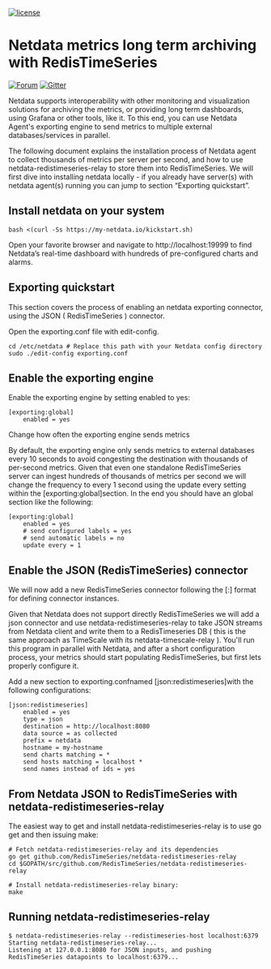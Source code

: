 [![license](https://img.shields.io/github/license/RedisTimeSeries/netdata-redistimeseries-relay.svg)](https://github.com/RedisTimeSeries/netdata-redistimeseries-relay)

# Netdata metrics long term archiving with RedisTimeSeries
[![Forum](https://img.shields.io/badge/Forum-RedisTimeSeries-blue)](https://forum.redislabs.com/c/modules/redistimeseries)
[![Gitter](https://badges.gitter.im/RedisLabs/RedisTimeSeries.svg)](https://gitter.im/RedisLabs/RedisTimeSeries?utm_source=badge&utm_medium=badge&utm_campaign=pr-badge)

Netdata supports  interoperability with other monitoring and visualization solutions for archiving the metrics, or providing long term dashboards, using Grafana or other tools, like it.  To this end, you can use Netdata Agent's exporting engine to send metrics to multiple external databases/services in parallel.

The following document explains the installation process of Netdata agent to collect thousands of metrics per server per second, and how to use netdata-redistimeseries-relay to store them into RedisTimeSeries. We will first dive into installing netdata locally - if you already have server(s) with netdata agent(s) running you can jump to section “Exporting quickstart”.

## Install netdata on your system

```
bash <(curl -Ss https://my-netdata.io/kickstart.sh)
```
Open your favorite browser and navigate to http://localhost:19999 to find Netdata’s real-time dashboard with hundreds of pre-configured charts and alarms.

## Exporting quickstart

This section covers the process of enabling an netdata exporting connector, using the JSON ( RedisTimeSeries ) connector. 

Open the exporting.conf file with edit-config.

```
cd /etc/netdata # Replace this path with your Netdata config directory
sudo ./edit-config exporting.conf
```

## Enable the exporting engine

Enable the exporting engine by setting enabled to yes:
```
[exporting:global]
    enabled = yes
```
Change how often the exporting engine sends metrics

By default, the exporting engine only sends metrics to external databases every 10 seconds to avoid congesting the destination with thousands of per-second metrics. Given that even one standalone RedisTimeSeries server can ingest hundreds of thousands of metrics per second we will change the frequency to every 1 second using the update every setting within the [exporting:global]section. In the end you should have an global section like the following:
```
[exporting:global]
    enabled = yes
    # send configured labels = yes
    # send automatic labels = no
    update every = 1 
```
## Enable the JSON (RedisTimeSeries) connector

We will now add a new RedisTimeSeries connector following the [<type>:<name>] format for defining connector instances. 


Given that Netdata does not support directly RedisTimeSeries we will add a json connector and use netdata-redistimeseries-relay to take JSON streams from Netdata client and write them to a RedisTimeseries DB ( this is the same approach as TimeScale with its netdata-timescale-relay ). You'll run this program in parallel with Netdata, and after a short configuration process, your metrics should start populating RedisTimeSeries, but first lets properly configure it. 


Add a new section to exporting.confnamed [json:redistimeseries]with the following configurations:

```
[json:redistimeseries]
    enabled = yes
    type = json
    destination = http://localhost:8080
    data source = as collected
    prefix = netdata
    hostname = my-hostname
    send charts matching = *
    send hosts matching = localhost *
    send names instead of ids = yes
```

## From Netdata JSON to RedisTimeSeries with netdata-redistimeseries-relay 

The easiest way to get and install netdata-redistimeseries-relay is to use go get and then issuing make:
```
# Fetch netdata-redistimeseries-relay and its dependencies
go get github.com/RedisTimeSeries/netdata-redistimeseries-relay
cd $GOPATH/src/github.com/RedisTimeSeries/netdata-redistimeseries-relay

# Install netdata-redistimeseries-relay binary:
make
```

## Running netdata-redistimeseries-relay

```
$ netdata-redistimeseries-relay --redistimeseries-host localhost:6379
Starting netdata-redistimeseries-relay...
Listening at 127.0.0.1:8080 for JSON inputs, and pushing RedisTimeSeries datapoints to localhost:6379...
```
